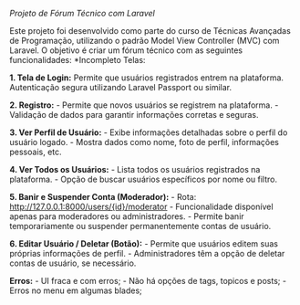 *Projeto de Fórum Técnico com Laravel*

Este projeto foi desenvolvido como parte do curso de Técnicas Avançadas de Programação, utilizando o padrão Model View Controller (MVC) com Laravel. O objetivo é criar um fórum técnico com as seguintes funcionalidades:
*Incompleto
Telas:

**1. Tela de Login:**
        Permite que usuários registrados entrem na plataforma.
        Autenticação segura utilizando Laravel Passport ou similar.

**2. Registro:**
        - Permite que novos usuários se registrem na plataforma.
        - Validação de dados para garantir informações corretas e seguras.

**3. Ver Perfil de Usuário:**
        - Exibe informações detalhadas sobre o perfil do usuário logado.
        - Mostra dados como nome, foto de perfil, informações pessoais, etc.

**4. Ver Todos os Usuários:**
        - Lista todos os usuários registrados na plataforma.
        - Opção de buscar usuários específicos por nome ou filtro.

**5. Banir e Suspender Conta (Moderador):**
        - Rota: http://127.0.0.1:8000/users/{id}/moderator
        - Funcionalidade disponível apenas para moderadores ou administradores.
        - Permite banir temporariamente ou suspender permanentemente contas de usuário.

**6. Editar Usuário / Deletar (Botão):**
        - Permite que usuários editem suas próprias informações de perfil.
        - Administradores têm a opção de deletar contas de usuário, se necessário.

**Erros:**
    - UI fraca e com erros;
    - Não há opções de tags, topicos e posts;
    - Erros no menu em algumas blades;
